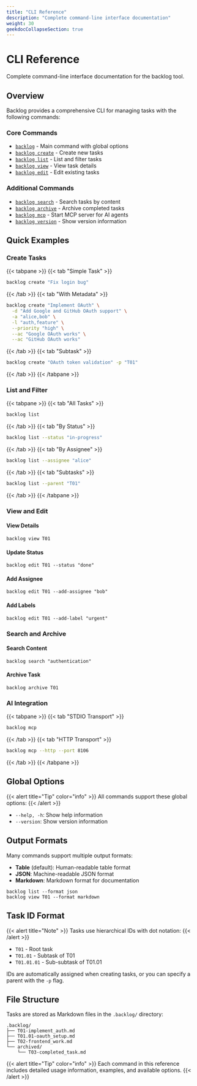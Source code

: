 ```yaml
---
title: "CLI Reference"
description: "Complete command-line interface documentation"
weight: 30
geekdocCollapseSection: true
---
```


# CLI Reference

Complete command-line interface documentation for the backlog tool.

## Overview

Backlog provides a comprehensive CLI for managing tasks with the following commands:

<div class="row">
  <div class="col-md-6">
    <h3>Core Commands</h3>
    <ul>
      <li><a href="backlog"><code>backlog</code></a> - Main command with global options</li>
      <li><a href="backlog_create"><code>backlog create</code></a> - Create new tasks</li>
      <li><a href="backlog_list"><code>backlog list</code></a> - List and filter tasks</li>
      <li><a href="backlog_view"><code>backlog view</code></a> - View task details</li>
      <li><a href="backlog_edit"><code>backlog edit</code></a> - Edit existing tasks</li>
    </ul>
  </div>
  <div class="col-md-6">
    <h3>Additional Commands</h3>
    <ul>
      <li><a href="backlog_search"><code>backlog search</code></a> - Search tasks by content</li>
      <li><a href="backlog_archive"><code>backlog archive</code></a> - Archive completed tasks</li>
      <li><a href="backlog_mcp"><code>backlog mcp</code></a> - Start MCP server for AI agents</li>
      <li><a href="backlog_version"><code>backlog version</code></a> - Show version information</li>
    </ul>
  </div>
</div>

## Quick Examples

### Create Tasks

{{< tabpane >}}
{{< tab "Simple Task" >}}
```bash
backlog create "Fix login bug"
```
{{< /tab >}}
{{< tab "With Metadata" >}}
```bash
backlog create "Implement OAuth" \
  -d "Add Google and GitHub OAuth support" \
  -a "alice,bob" \
  -l "auth,feature" \
  --priority "high" \
  --ac "Google OAuth works" \
  --ac "GitHub OAuth works"
```
{{< /tab >}}
{{< tab "Subtask" >}}
```bash
backlog create "OAuth token validation" -p "T01"
```
{{< /tab >}}
{{< /tabpane >}}

### List and Filter

{{< tabpane >}}
{{< tab "All Tasks" >}}
```bash
backlog list
```
{{< /tab >}}
{{< tab "By Status" >}}
```bash
backlog list --status "in-progress"
```
{{< /tab >}}
{{< tab "By Assignee" >}}
```bash
backlog list --assignee "alice"
```
{{< /tab >}}
{{< tab "Subtasks" >}}
```bash
backlog list --parent "T01"
```
{{< /tab >}}
{{< /tabpane >}}

### View and Edit

<div class="row">
  <div class="col-md-6">
    <h4>View Details</h4>
    <pre><code class="language-bash">backlog view T01</code></pre>
    <h4>Update Status</h4>
    <pre><code class="language-bash">backlog edit T01 --status "done"</code></pre>
  </div>
  <div class="col-md-6">
    <h4>Add Assignee</h4>
    <pre><code class="language-bash">backlog edit T01 --add-assignee "bob"</code></pre>
    <h4>Add Labels</h4>
    <pre><code class="language-bash">backlog edit T01 --add-label "urgent"</code></pre>
  </div>
</div>

### Search and Archive

<div class="row">
  <div class="col-md-6">
    <h4>Search Content</h4>
    <pre><code class="language-bash">backlog search "authentication"</code></pre>
  </div>
  <div class="col-md-6">
    <h4>Archive Task</h4>
    <pre><code class="language-bash">backlog archive T01</code></pre>
  </div>
</div>

### AI Integration

{{< tabpane >}}
{{< tab "STDIO Transport" >}}
```bash
backlog mcp
```
{{< /tab >}}
{{< tab "HTTP Transport" >}}
```bash
backlog mcp --http --port 8106
```
{{< /tab >}}
{{< /tabpane >}}

## Global Options

{{< alert title="Tip" color="info" >}}
All commands support these global options:
{{< /alert >}}

- `--help, -h`: Show help information
- `--version`: Show version information

## Output Formats

Many commands support multiple output formats:

<div class="row">
  <div class="col-md-6">
    <ul>
      <li><strong>Table</strong> (default): Human-readable table format</li>
      <li><strong>JSON</strong>: Machine-readable JSON format</li>
      <li><strong>Markdown</strong>: Markdown format for documentation</li>
    </ul>
  </div>
  <div class="col-md-6">
    <pre><code class="language-bash">backlog list --format json
backlog view T01 --format markdown</code></pre>
  </div>
</div>

## Task ID Format

{{< alert title="Note" >}}
Tasks use hierarchical IDs with dot notation:
{{< /alert >}}

- `T01` - Root task
- `T01.01` - Subtask of T01
- `T01.01.01` - Sub-subtask of T01.01

IDs are automatically assigned when creating tasks, or you can specify a parent with the `-p` flag.

## File Structure

Tasks are stored as Markdown files in the `.backlog/` directory:

```
.backlog/
├── T01-implement_auth.md
├── T01.01-oauth_setup.md
├── T02-frontend_work.md
└── archived/
    └── T03-completed_task.md
```

{{< alert title="Tip" color="info" >}}
Each command in this reference includes detailed usage information, examples, and available options.
{{< /alert >}}